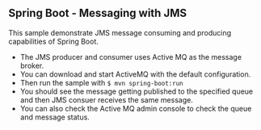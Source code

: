
## Spring Boot - Messaging with JMS

This sample demonstrate JMS message consuming and producing capabilities of Spring Boot. 


- The JMS producer and consumer uses Active MQ as the message broker. 
- You can download and start ActiveMQ with the default configuration. 
- Then run the sample with ```$ mvn spring-boot:run ```
- You should see the message getting published to the specified queue and then JMS consuer receives the same message. 
- You can also check the Active MQ admin console to check the queue and message status. 